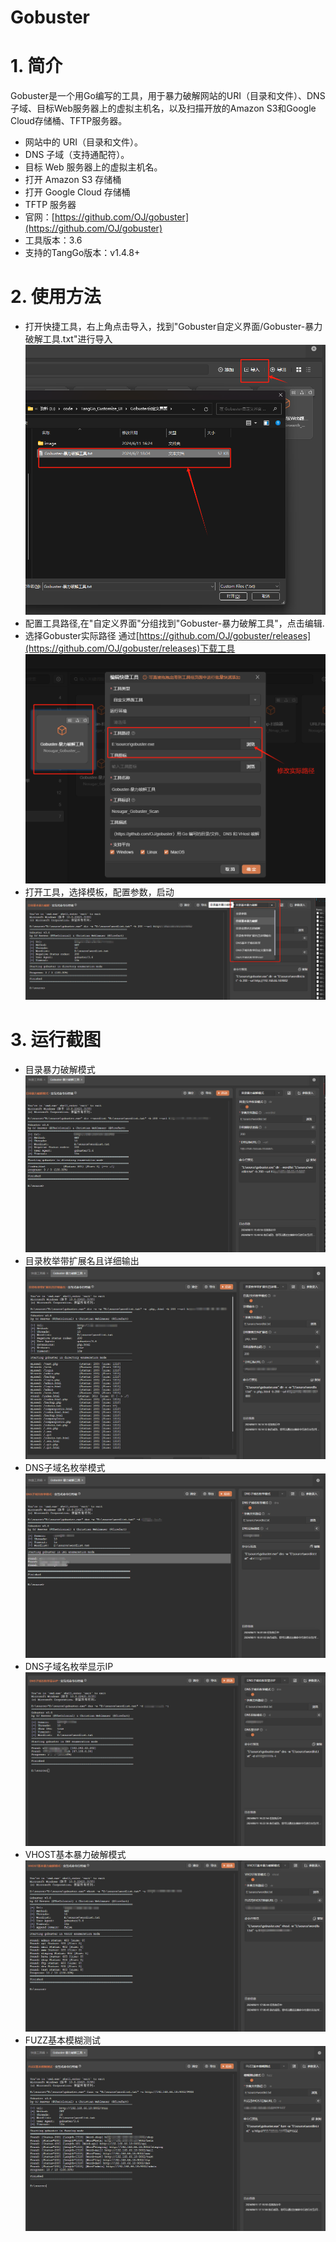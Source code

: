 # Gobuster

# 1. 简介
Gobuster是一个用Go编写的工具，用于暴力破解网站的URI（目录和文件）、DNS子域、目标Web服务器上的虚拟主机名，以及扫描开放的Amazon S3和Google Cloud存储桶、TFTP服务器。
- 网站中的 URI（目录和文件）。
- DNS 子域（支持通配符）。
- 目标 Web 服务器上的虚拟主机名。
- 打开 Amazon S3 存储桶
- 打开 Google Cloud 存储桶
- TFTP 服务器
- 官网：[https://github.com/OJ/gobuster](https://github.com/OJ/gobuster)
- 工具版本：3.6
- 支持的TangGo版本：v1.4.8+
# 2. 使用方法
- 打开快捷工具，右上角点击导入，找到"Gobuster自定义界面/Gobuster-暴力破解工具.txt"进行导入<br/>
  ![import.png](image/import.png)
- 配置工具路径,在"自定义界面"分组找到"Gobuster-暴力破解工具"，点击编辑.<br/>
- 选择Gobuster实际路径 通过[https://github.com/OJ/gobuster/releases](https://github.com/OJ/gobuster/releases)下载工具<br/>
  ![update.png](image/update.png)
- 打开工具，选择模板，配置参数，启动<br/>
  ![switch.png](image/switch.png)
# 3. 运行截图
- 目录暴力破解模式<br/>
  ![p1.png](image/p1.png)
- 目录枚举带扩展名且详细输出<br/>
  ![p2.png](image/p2.png)
- DNS子域名枚举模式<br/>
  ![p3.png](image/p3.png)
- DNS子域名枚举显示IP<br/>
  ![p4.png](image/p4.png)
- VHOST基本暴力破解模式<br/>
  ![p5.png](image/p5.png)
- FUZZ基本模糊测试<br/>
  ![p6.png](image/p6.png)
